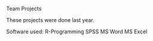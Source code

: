 Team Projects

These projects were done last year.

Software used:
R-Programming
SPSS
MS Word
MS Excel
